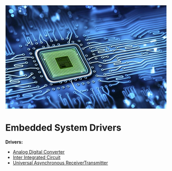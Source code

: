 ![Cover](https://github.com/adhamaly/Embedded-System-Drivers/blob/main/images/embedded_systems.jpg)



# Embedded System Drivers


**Drivers:**
* [Analog Digital Converter](https://github.com/adhamaly/Embedded-System-Drivers/tree/main/Analog-Digital-Converter)
* [Inter Integrated Circuit](https://github.com/adhamaly/Embedded-System-Drivers/tree/main/Inter-Integrated-Circuit)
* [Universal Asynchronous ReceiverTransmitter](https://github.com/adhamaly/Embedded-System-Drivers/tree/main/Universal-Asynchronous-Receiver-Transmitter)
